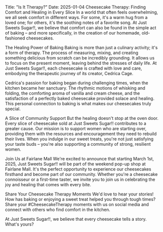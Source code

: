 Title: "Is It Therapy?"
Date: 2025-01-04
Cheesecake Therapy: Finding Comfort and Healing in Every Slice
In a world that often feels overwhelming, we all seek comfort in different ways. For some, it's a warm hug from a loved one; for others, it's the soothing notes of a favorite song. At Just Sweets Sugar!!, we believe that comfort can also be found in the simple act of baking – and more specifically, in the creation of our homemade, old-fashioned cheesecakes.

The Healing Power of Baking
Baking is more than just a culinary activity; it's a form of therapy. The process of measuring, mixing, and creating something delicious from scratch can be incredibly grounding. It allows us to focus on the present moment, leaving behind the stresses of daily life. At Just Sweets Sugar!!, each cheesecake is crafted with love and care, embodying the therapeutic journey of its creator, Cedrica Cage.

Cedrica's passion for baking began during challenging times, when the kitchen became her sanctuary. The rhythmic motions of whisking and folding, the comforting aroma of vanilla and cream cheese, and the satisfaction of a perfectly baked cheesecake provided solace and healing. This personal connection to baking is what makes our cheesecakes truly special.

A Slice of Community Support
But the healing doesn't stop at the oven door. Every slice of cheesecake sold at Just Sweets Sugar!! contributes to a greater cause. Our mission is to support women who are starting over, providing them with the resources and encouragement they need to rebuild their lives. When you indulge in our sweet treats, you're not just satisfying your taste buds – you're also supporting a community of strong, resilient women.

Join Us at Fairlane Mall
We're excited to announce that starting March 1st, 2025, Just Sweets Sugar!! will be part of the weekend pop-up shop at Fairlane Mall. It's the perfect opportunity to experience our cheesecakes firsthand and become part of our community. Whether you're a cheesecake connoisseur or a first-time taster, we invite you to join us in celebrating the joy and healing that comes with every bite.

Share Your Cheesecake Therapy Moments
We'd love to hear your stories! How has baking or enjoying a sweet treat helped you through tough times? Share your #CheesecakeTherapy moments with us on social media and connect with others who find comfort in the kitchen.

At Just Sweets Sugar!!, we believe that every cheesecake tells a story. What's yours?
